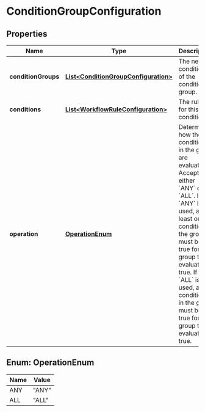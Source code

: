# ConditionGroupConfiguration

## Properties
Name | Type | Description | Notes
------------ | ------------- | ------------- | -------------
**conditionGroups** | [**List&lt;ConditionGroupConfiguration&gt;**](ConditionGroupConfiguration.md) | The nested conditions of the condition group. |  [optional]
**conditions** | [**List&lt;WorkflowRuleConfiguration&gt;**](WorkflowRuleConfiguration.md) | The rules for this condition. |  [optional]
**operation** | [**OperationEnum**](#OperationEnum) | Determines how the conditions in the group are evaluated. Accepts either &#x60;ANY&#x60; or &#x60;ALL&#x60;. If &#x60;ANY&#x60; is used, at least one condition in the group must be true for the group to evaluate to true. If &#x60;ALL&#x60; is used, all conditions in the group must be true for the group to evaluate to true. |  [optional]

<a name="OperationEnum"></a>
## Enum: OperationEnum
Name | Value
---- | -----
ANY | &quot;ANY&quot;
ALL | &quot;ALL&quot;

